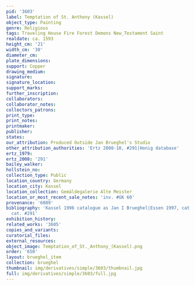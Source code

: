 ```yaml
---
pid: '3603'
label: Temptation of St. Anthony (Kassel)
object_type: Painting
genre: Religious
tags: Traveling House Fire Forest Demons New_Testament Saint
realdate: ca. 1593
height_cm: '21'
width_cm: '30'
diameter_cm: 
plate_dimensions: 
support: Copper
drawing_medium: 
signature: 
signature_location: 
support_marks: 
further_inscription: 
collaborators: 
collaborator_notes: 
collectors_patrons: 
print_type: 
print_notes: 
printmaker: 
publisher: 
states: 
our_attribution: Produced Outside Jan Brueghel's Studio
other_attribution_authorities: 'Ertz 2008-10, #291|Honig database'
ertz_1979: 
ertz_2008: '291'
bailey_walker: 
hollstein_no: 
collection_type: Public
location_country: Germany
location_city: Kassel
location_collection: Gemäldegalerie Alte Meister
location_or_most_recent_sale_notes: 'inv. #GK 60'
provenance: '6089'
bibliography: 'Kassel 1996 catalogue as Jan I Brueghel|Essen 1997, cat. #39|Ertz 2008-10,
  cat. #291'
exhibition_history: 
related_works: '3605'
copies_and_variants: 
curatorial_files: 
external_resources: 
object_image: Temptation_of_St._Anthony_(Kassel).png
order: '650'
layout: brueghel_item
collection: brueghel
thumbnail: img/derivatives/simple/3603/thumbnail.jpg
full: img/derivatives/simple/3603/full.jpg
---
```

